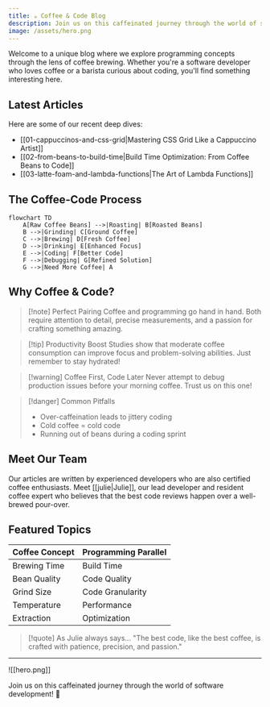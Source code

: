 ```yaml
---
title: ☕ Coffee & Code Blog
description: Join us on this caffeinated journey through the world of software development! 🚀
image: /assets/hero.png
---
```


Welcome to a unique blog where we explore programming concepts through the lens of coffee brewing. Whether you're a software developer who loves coffee or a barista curious about coding, you'll find something interesting here.

## Latest Articles

Here are some of our recent deep dives:
- [[01-cappuccinos-and-css-grid|Mastering CSS Grid Like a Cappuccino Artist]] 
- [[02-from-beans-to-build-time|Build Time Optimization: From Coffee Beans to Code]]
- [[03-latte-foam-and-lambda-functions|The Art of Lambda Functions]]

## The Coffee-Code Process

```mermaid
flowchart TD
    A[Raw Coffee Beans] -->|Roasting| B[Roasted Beans]
    B -->|Grinding| C[Ground Coffee]
    C -->|Brewing| D[Fresh Coffee]
    D -->|Drinking| E[Enhanced Focus]
    E -->|Coding| F[Better Code]
    F -->|Debugging| G[Refined Solution]
    G -->|Need More Coffee| A
```

## Why Coffee & Code?

> [!note] Perfect Pairing
> Coffee and programming go hand in hand. Both require attention to detail, precise measurements, and a passion for crafting something amazing.

> [!tip] Productivity Boost
> Studies show that moderate coffee consumption can improve focus and problem-solving abilities. Just remember to stay hydrated!

> [!warning] Coffee First, Code Later
> Never attempt to debug production issues before your morning coffee. Trust us on this one! 

> [!danger] Common Pitfalls
> - Over-caffeination leads to jittery coding
> - Cold coffee = cold code
> - Running out of beans during a coding sprint

## Meet Our Team

Our articles are written by experienced developers who are also certified coffee enthusiasts. Meet [[julie|Julie]], our lead developer and resident coffee expert who believes that the best code reviews happen over a well-brewed pour-over.

## Featured Topics

| Coffee Concept | Programming Parallel |
|---------------|---------------------|
| Brewing Time | Build Time |
| Bean Quality | Code Quality |
| Grind Size | Code Granularity |
| Temperature | Performance |
| Extraction | Optimization |

> [!quote] As Julie always says...
> "The best code, like the best coffee, is crafted with patience, precision, and passion."

---

![[hero.png]]

Join us on this caffeinated journey through the world of software development! 🚀
